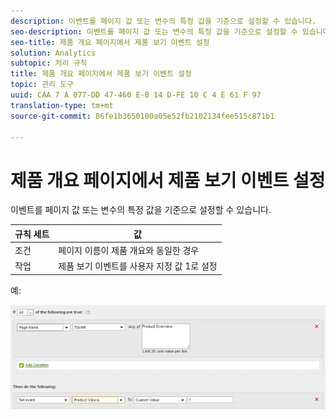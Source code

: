 ```yaml
---
description: 이벤트를 페이지 값 또는 변수의 특정 값을 기준으로 설정할 수 있습니다.
seo-description: 이벤트를 페이지 값 또는 변수의 특정 값을 기준으로 설정할 수 있습니다.
seo-title: 제품 개요 페이지에서 제품 보기 이벤트 설정
solution: Analytics
subtopic: 처리 규칙
title: 제품 개요 페이지에서 제품 보기 이벤트 설정
topic: 관리 도구
uuid: CAA 7 A 077-DD 47-460 E-B 14 D-FE 10 C 4 E 61 F 97
translation-type: tm+mt
source-git-commit: 86fe1b3650100a05e52fb2102134fee515c871b1

---
```



# 제품 개요 페이지에서 제품 보기 이벤트 설정

이벤트를 페이지 값 또는 변수의 특정 값을 기준으로 설정할 수 있습니다.

| 규칙 세트 | 값 |
|---|---|
| 조건 | 페이지 이름이 제품 개요와 동일한 경우 |
| 작업 | 제품 보기 이벤트를 사용자 지정 값 1로 설정 |

예:

![](assets/set-product-view-event.png)

